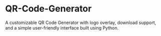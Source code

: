 # QR-Code-Generator
A customizable QR Code Generator with logo overlay, download support, and a simple user-friendly interface built using Python.
